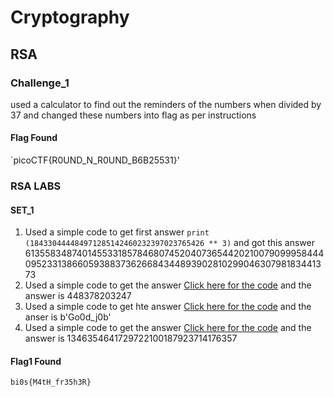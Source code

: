 # Cryptography
## RSA
### Challenge_1
used a calculator to find out the reminders of the numbers when divided by 37 and changed these numbers into flag as per instructions
#### Flag Found
`picoCTF{R0UND_N_R0UND_B6B25531}'
### RSA LABS
#### SET_1
1) Used a simple code to get first answer ` print (184330444484971285142460232397023765426 ** 3) `  and got this answer 6135583487401455331857846807452040736544202100790999584440952331386605938837362668434489390281029904630798183441373
2) Used a simple code to get the answer [Click here for the code](https://codebeautify.org/alleditor/y23e1e04f) and the answer is 448378203247
3) Used a simple code to get hte answer [Click here for the code](https://codebeautify.org/alleditor/y23b9b320) and the anser is b'Go0d_j0b'
4) Used a simple code to get the answer [Click here for the code](https://codebeautify.org/alleditor/y2395d8fb) and the answer is 1346354641729722100187923714176357
#### Flag1 Found
`bi0s{M4tH_fr35h3R}`

